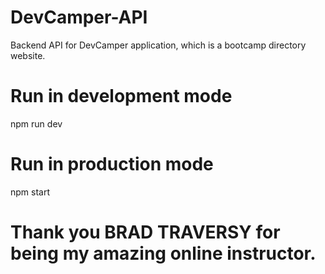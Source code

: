 # DevCamper-API
Backend API for DevCamper application, which is a bootcamp directory website.

# Run in development mode
npm run dev

# Run in production mode
npm start

# Thank you BRAD TRAVERSY for being my amazing online instructor.
